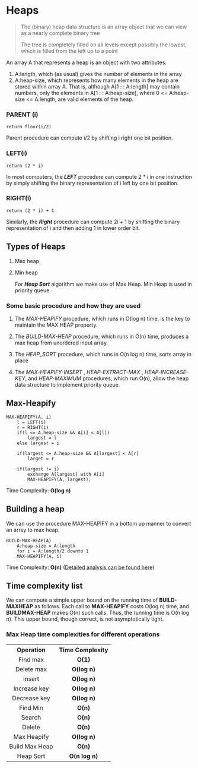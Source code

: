 # Heaps

> The (binary) heap data structure is an array object that we can view as a
nearly complete binary tree
>
> The tree is completely filled on all levels except possibly the lowest, which is filled from the
left up to a point


An array A that represents a heap is an object with two attributes:
1. A:length, which (as usual) gives the number of elements in the array
2. A:heap-size, which represents how many elements in the heap are stored within
array A. That is, although A[1 : : A:length] may contain numbers, 
only the elements in A[1 : : A:heap-size], 
where 0  <= A:heap-size <= A:length, are valid elements of the heap.


### PARENT (i)
    return floor(i/2)
Parent procedure can compute i/2 by shifting i right one bit position.


### LEFT(i)
    return (2 * i)
In most computers, the **_LEFT_** procedure can compute 2 * i
in one instruction by simply shifting the binary representation
of i left by one bit position.

### RIGHT(i) 
    return (2 * i) + 1

Similarly, the **_Right_** procedure can compute 2i + 1 by shifting
the binary representation of i and then adding 1 in lower order bit.

## Types of Heaps
1. Max heap
2. Min heap


    For **_Heap Sort_** algorithm we make use of Max Heap. 
    Min Heap is used in priority queue.

### Some basic procedure and how they are used

1. The _MAX-HEAPIFY_ procedure, which runs in O(log n) time, is the 
key to maintain the MAX HEAP property.

2. The _BUILD-MAX-HEAP_ procedure, which runs in O(n) time,
produces a max heap from unordered input array.

3. The _HEAP_SORT_ procedure, which runs in O(n log n) time, sorts
array in place

4. The _MAX-HEAPIFY-INSERT_ , _HEAP-EXTRACT-MAX_ , _HEAP-INCREASE-KEY_,
and _HEAP-MAXIMUM_ procedures, which run O(n), allow the heap data
structure to implement priority queue.

## Max-Heapify

    
    MAX-HEAPIFY(A, i)
        l = LEFT(i)
        r = RIGHT(i)
        if(l <= A.heap-size && A[i] < A[l])
            largest = l
        else largest = i

        if(largest <= A.heap-size && A[largest] < A[r]
            larget = r

        if(largest != i)
            exchange A[largest] with A[i]
            MAX-HEAPIFY(A, largest);

Time Complexity: **O(log n)**

## Building a heap

We can use the procedure MAX-HEAPIFY in a bottom up manner to convert an array 
to max heap.

    BUILD-MAX-HEAP(A)
        A:heap-size = A:length
        for i = A:length/2 downto 1
        MAX-HEAPIFY(A, i)  
Time Complexity: **O(n)** ([Detailed analysis can be found here](build-max-heap-time-complexity-analysis.md))


## Time complexity list

We can compute a simple upper bound on the running time of **BUILD-MAXHEAP** as 
follows. Each call to **MAX-HEAPIFY** costs O(log n) time,
and **BUILDMAX-HEAP** makes O(n) such calls. Thus, 
the running time is O(n log n). This upper bound, though correct,
is not asymptotically tight.

### Max Heap time complexities for different operations
<table style="text-align: center">
    <tr>
        <th>Operation</th>
        <th>Time Complexity</th>
    </tr>
    <tr>
        <td>Find max</td>
        <td style="font-weight: bold">O(1)</td>
    </tr>
    <tr>
        <td>Delete max</td>
        <td style="font-weight: bold">O(log n)</td>
    </tr>
    <tr>
        <td>Insert</td>
        <td style="font-weight: bold">O(log n)</td>
    </tr>
    <tr>
        <td>Increase key</td>
        <td style="font-weight: bold">O(log n)</td>
    </tr>
    <tr>
        <td>Decrease key</td>
        <td style="font-weight: bold">O(log n)</td>
    </tr>
    <tr>
        <td>Find Min</td>
        <td style="font-weight: bold">O(n)</td>
    </tr>
    <tr>
        <td>Search</td>
        <td style="font-weight: bold">O(n)</td>
    </tr>
    <tr>
        <td>Delete</td>
        <td style="font-weight: bold">O(n)</td>
    </tr>
    <tr>
        <td>Max Heapify</td>
        <td style="font-weight: bold">O(log n)</td>
    </tr>
    <tr>
        <td>Build Max Heap</td>
        <td style="font-weight: bold">O(n)</td>
    </tr>
    <tr>
        <td>Heap Sort</td>
        <td style="font-weight: bold">O(n log n)</td>
    </tr>
</table>

